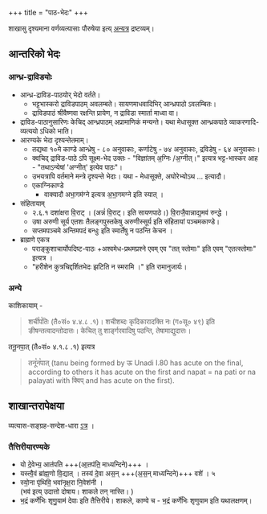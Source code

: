 +++
title = "पाठ-भेदः"
+++

शाखासु दृश्यमाना वर्णव्यत्यासाः पौरुषेया इत्य् [अन्यत्र](/vedAH/meta/history) द्रष्टव्यम्। 


## आन्तरिको भेदः
### आन्ध्र-द्राविडयोः
- आन्ध्र-द्राविड-पाठयोर् भेदो वर्तते।
  - भट्टभास्करो द्राविडपाठम् अवलम्बते। सायणमाधवादिभिर् आन्ध्रपाठो ऽवलम्बितः।
  - द्राविडपाठं श्रीवैष्णवा रक्षन्ति प्रायेण, न द्राविडा स्मार्ता माध्वा वा।
- द्राविड-पाठानुसारिणः केचिद् आन्ध्रपाठम् अप्रामाणिकं मन्यन्ते। यथा मेधासूक्त आन्ध्रकपाठे व्याकरणादि-व्यत्ययो ऽधिको भाति।
- आरण्यके भेदा दृश्यन्तेतमाम्। 
  - तद्यथा १०मे काण्डे आन्ध्रेषु - ८० अनुवाकाः, कर्णाटेषु - ७४ अनुवाकाः, द्रविडेषु - ६४ अनुवाकाः। 
  - क्वचिद् द्राविड-पाठे ऽपि सूक्ष्म-भेद उक्तः - "विज्ञा॑तम् अ॒ग्निः /अ॒ग्नीत्।" इत्यत्र भट्ट-भास्कर आह - "तथाऽन्येषां 'अग्नीत्' इत्येव पाठः"।
  - उभयत्रापि वर्तमाने मन्त्रे दृश्यन्ते भेदाः। यथा - मेधासूक्ते, अघोरेभ्योऽथ … इत्यादौ।
  - एकाग्निकाण्डे 
    - वाक्यादौ अभा॒गम॑ग्ने इत्यत्र अ॒भा॒गमग्ने इति स्यात् ।
- संहितायाम्
  - २.६.१ दशा॑क्षरा वि॒राट् । (अन्नं॑ वि॒राट्। इति सायणपाठे।)  वि॒राजै॒वान्नाद्य॒मव॑ रुन्द्धे । 
  - उषा अरुणी सूर्य एतशः तैलङ्गपुस्तकेषु अरुणीस्सूर्य इति संहितायां पञ्चमकाण्डे।
  - सप्तमपञ्चमे अन्तिमपदं बन्धुः इति स्मार्तेषु न पठन्ति केचन ।
- ब्राह्मणे एकत्र 
  - पराङ्कुशाचार्योपदिष्ट-पाठः +अश्वमेध-प्रथमप्रश्ने एवम् एव "तत् स्तोमाः" इति एवम् "एतत्स्तोमाः" इत्यत्र । 
  - "हरीशेन कुत्रचिद्दर्शितभेदः झटिति न स्मरामि ।" इति रामानुजार्यः।  

### अन्ये
काशिकायाम् - 

> शची꣡प꣡तिः (तै०सं० ४.४.८ .१)। शचीशब्दः कृदिकारादक्ति नः (ग०सू० ४९) इति ङीषन्तत्वादन्तोदात्तः। केचित् तु शार्ङ्गरवादिषु पठन्ति, तेषामाद्युदात्तः। 

तनू॒नपा॒त् (तै०सं० ४.१.८ .१) इत्यत्र 

> तनू꣡न꣡पात् (tanu being formed by ऊ Unadi I.80 has acute on the final, according to others it has acute on the first and napat = na pati or na palayati with क्विप् and has acute on the first). 

## शाखान्तरापेक्षया 
व्यत्यास-सङ्ग्रह-सन्देश-धारा [ऽत्र](https://groups.google.com/g/kalpa-prayoga/c/Dwl7Nzu9g-Y) । 

### तैत्तिरीयारण्यके
- यो दे॒वेभ्य॒ आत॑पति +++(आ॒तप॑ति॒ माध्यन्दिने)+++ ।  
- यस्त्वै॒वं ब्रा॑ह्म॒णो वि॒द्यात् । तस्य॑ दे॒वा अस॒न् +++(अ॒स॒न् माध्यन्दिने)+++ वशे॑ । ५
- स्यो॒ना पृ॑थिवि॒ भवा॑नृक्ष॒रा नि॒वेश॑नी ।  
(भव॑ इत्य् उदात्तो दोषाय। शाकले तन् नास्ति। )
-  भ॒द्रं कर्णे॑भिः शृणु॒याम॑ देवाः इति तैत्तिरीये। शाकले, काण्वे च - भ॒द्रं कर्णे॑भिः शृणुयाम इति यथालक्षणम्। 

